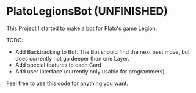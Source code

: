 # PlatoLegionsBot (UNFINISHED)
This Project I started to make a bot for Plato's game Legion. 

TODO:
- Add Backtracking to Bot. The Bot should find the next best move, but does currently not go deeper than one Layer. 
- Add special features to each Card
- Add user interface (currently only usable for programmers)

Feel free to use this code for anything you want.
